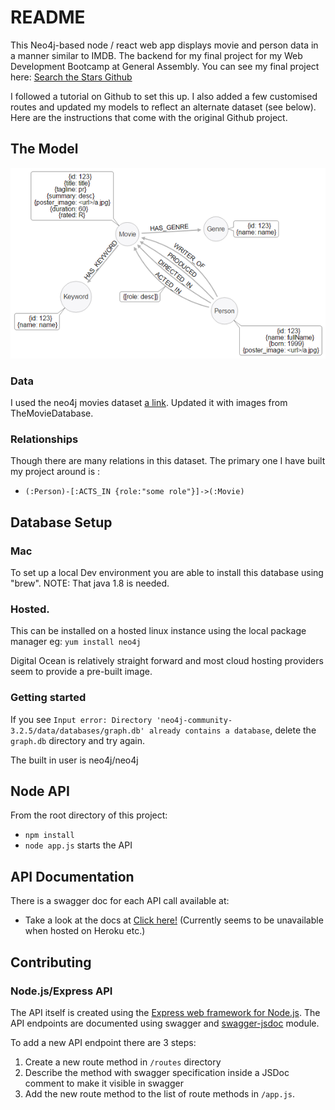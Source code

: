 # README

This Neo4j-based node / react web app displays movie and person data in a manner similar to IMDB. The backend for my final project for my Web Development Bootcamp at General Assembly. You can see my final project here: [Search the Stars Github](https://github.com/eggyducktective/moviestar-react-frontend)

I followed a tutorial on Github to set this up. I also added a few customised routes and updated my models to reflect an alternate dataset (see below). Here are the instructions that come with the original Github project.

## The Model

![image of movie model](./setup/img/model.png)

### Data

I used the neo4j movies dataset [a link](https://neo4j.com/developer/movie-database/).
Updated it with images from TheMovieDatabase.

### Relationships

Though there are many relations in this dataset. The primary one I have built my project around is :

* `(:Person)-[:ACTS_IN {role:"some role"}]->(:Movie)`

## Database Setup

### Mac

To set up a local Dev environment you are able to install this database using "brew".
NOTE: That java 1.8 is needed.

### Hosted.

This can be installed on a hosted linux instance using the local package manager eg:
`yum install neo4j`

Digital Ocean is relatively straight forward and most cloud hosting providers seem to provide a pre-built image.

### Getting started

If you see `Input error: Directory 'neo4j-community-3.2.5/data/databases/graph.db' already contains a database`, delete the `graph.db` directory and try again.

The built in user is neo4j/neo4j

## Node API

From the root directory of this project:

* `npm install`
* `node app.js` starts the API

## API Documentation

There is a swagger doc for each API call available at:

* Take a look at the docs at [Click here!](http://localhost:3000/docs)
(Currently seems to be unavailable when hosted on Heroku etc.)

## Contributing

### Node.js/Express API

The API itself is created using the [Express web framework for Node.js](https://expressjs.com/). The API endpoints
are documented using swagger and [swagger-jsdoc](https://www.npmjs.com/package/swagger-jsdoc) module.

To add a new API endpoint there are 3 steps:

1. Create a new route method in `/routes` directory
2. Describe the method with swagger specification inside a JSDoc comment to make it visible in swagger
3. Add the new route method to the list of route methods in `/app.js`.
